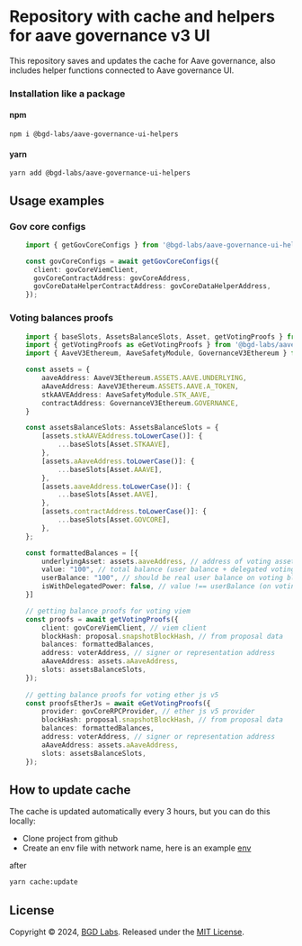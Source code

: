 # Repository with cache and helpers for aave governance v3 UI

This repository saves and updates the cache for Aave governance, also includes helper functions connected to Aave governance UI.

### Installation like a package

#### npm
<code>npm i @bgd-labs/aave-governance-ui-helpers</code>

#### yarn
<code>yarn add @bgd-labs/aave-governance-ui-helpers</code>

## Usage examples
### Gov core configs
```typescript
    import { getGovCoreConfigs } from '@bgd-labs/aave-governance-ui-helpers';

    const govCoreConfigs = await getGovCoreConfigs({
      client: govCoreViemClient,
      govCoreContractAddress: govCoreAddress,
      govCoreDataHelperContractAddress: govCoreDataHelperAddress,
    });
```

### Voting balances proofs
```typescript
    import { baseSlots, AssetsBalanceSlots, Asset, getVotingProofs } from '@bgd-labs/aave-governance-ui-helpers';
    import { getVotingProofs as eGetVotingProofs } from '@bgd-labs/aave-governance-ui-helpers/dist/ether-v5';
    import { AaveV3Ethereum, AaveSafetyModule, GovernanceV3Ethereum } from '@bgd-labs/aave-address-book';

    const assets = {
        aaveAddress: AaveV3Ethereum.ASSETS.AAVE.UNDERLYING,
        aAaveAddress: AaveV3Ethereum.ASSETS.AAVE.A_TOKEN,
        stkAAVEAddress: AaveSafetyModule.STK_AAVE,
        contractAddress: GovernanceV3Ethereum.GOVERNANCE,
    }

    const assetsBalanceSlots: AssetsBalanceSlots = {
        [assets.stkAAVEAddress.toLowerCase()]: {
            ...baseSlots[Asset.STKAAVE],
        },
        [assets.aAaveAddress.toLowerCase()]: {
            ...baseSlots[Asset.AAAVE],
        },
        [assets.aaveAddress.toLowerCase()]: {
            ...baseSlots[Asset.AAVE],
        },
        [assets.contractAddress.toLowerCase()]: {
            ...baseSlots[Asset.GOVCORE],
        },
    };

    const formattedBalances = [{
        underlyingAsset: assets.aaveAddress, // address of voting asset
        value: "100", // total balance (user balance + delegated voting power) on voting block
        userBalance: "100", // should be real user balance on voting block (not current))
        isWithDelegatedPower: false, // value !== userBalance (on voting block)
    }]

    // getting balance proofs for voting viem
    const proofs = await getVotingProofs({
        client: govCoreViemClient, // viem client
        blockHash: proposal.snapshotBlockHash, // from proposal data
        balances: formattedBalances,
        address: voterAddress, // signer or representation address
        aAaveAddress: assets.aAaveAddress,
        slots: assetsBalanceSlots,
    });
    
    // getting balance proofs for voting ether js v5
    const proofsEtherJs = await eGetVotingProofs({
        provider: govCoreRPCProvider, // ether js v5 provider
        blockHash: proposal.snapshotBlockHash, // from proposal data
        balances: formattedBalances,
        address: voterAddress, // signer or representation address
        aAaveAddress: assets.aAaveAddress,
        slots: assetsBalanceSlots,
    });
```

## How to update cache

The cache is updated automatically every 3 hours, but you can do this locally:

- Clone project from github
- Create an env file with network name, here is an example [env](./.env.example)

after

```sh
yarn cache:update
```

## License

Copyright © 2024, [BGD Labs](https://bgdlabs.com/). Released under the [MIT License](./LICENSE).
